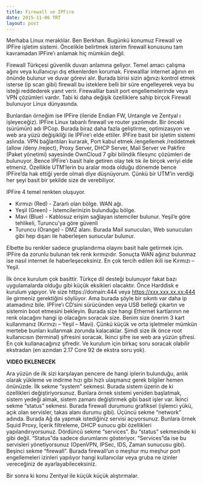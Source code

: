 ```yaml
---
title: Firewall ve IPFire
date: 2015-11-06 TRT
layout: post
---
```


Merhaba Linux meraklılar. Ben Berkhan. Bugünkü konumuz Firewall ve IPFire işletim sistemi. Öncelikle belirtmek isterim firewall konusunu tam kavramadan IPFire’ı anlamak hiç mümkün değil.

Firewall Türkçesi güvenlik duvarı anlamına geliyor. Temel amacı çalışma ağını veya kullanıcıyı dış etkenlerden korumak. Firewalllar internet ağının en önünde bulunur ve duvar görevi alır. Burada birisi sizin ağınızı kontrol etmek isterse (ip scan gibi) firewall bu isteklere belli bir süre engelleyerek veya bu isteği reddederek yanıt verir. Firewalllar basit port engellemelerinde veya VPN çözümleri vardır. Tabi ki daha değişik özelliklere sahip birçok Firewall bulunuyor Linux dünyasında.

Bunlardan örneğim ise IPFire (ileride Endian FW, Untangle ve Zentyal ı işleyeceğiz). IPFire Linux tabanlı firewall ve router yazılımıdır. Bir önceki (sürümün) adı IPCop. Burada biraz daha fazla geliştirme, optimizasyon ve web ara yüzü değişikliği ile IPFire’ı elde ettiler. IPFire basit bir işletim sistemi aslında. VPN bağlantıları kurarak, Port kabul etmek /engellemek /reddetmek (allow /deny /reject), Proxy Server, DHCP Server, Mail Server ve Pakfire (Paket yönetimi) sayesinde OwnCloud 7 gibi bilindik filesync çözümleri de bulunuyor. Bence IPFire’ı basit hale getiren olay tek tık ile birçok veriyi elde etmeniz. Özellikle UTM’lerin bu aralar moda olduğu dönemde bence IPFire’da hak ettiği yerde olmalı diye düşnüyorum. Çünkü bir UTM’in verdiği her şeyi basit bir şekilde size de verebiliyor.

IPFire 4 temel renkten oluşuyor.

* Kırmızı (Red) - Zararlı olan bölge. WAN ağı.
* Yeşil (Green) - İstemcilerinizin bulunduğu bölge.
* Mavi (Blue) - Kablosuz erişim sağlayan istemciler bulunur. Yeşil’e göre tehlikeli, Turuncu’ya göre güvenli
* Turuncu (Orange) - DMZ alanı. Burada Mail sunucuları, Web sunucuları gibi hep dışarı ile haberleşen sunucular bulunur.

Elbette bu renkler sadece gruplandırma olayını basit hale getirmek için. IPFire da zorunlu bulunan tek renk kırmızıdır. Sonuçta WAN ağınız bulunmaz ise nasıl internet ile haberleşeceksiniz. En çok tercih edilen ikili ise Kırmızı – Yeşil.

İlk önce kurulum çok basittir. Türkçe dil desteği bulunuyor fakat bazı uygulamalarda olduğu gibi küçük eksikleri olacaktır. Önce Harddisk e kurulum yapıyor. Ve size https://domain:444 veya https://xxx.xxx.xx.xx:444 ile girmeniz gerektiğini söylüyor. Ama burada şöyle bir sıkıntı var daha ip atamadınız bile. IPFire’ı CD’sini sürücünden veya USB belleği çıkartın ve sistemin boot etmesini bekleyin. Burada size hangi Ethernet kartlarının ne renk olacağını hangi ip olacağını soracak size. Benim size önerim 3 kart kullanmanız (Kırmızı – Yeşil – Mavi). Çünkü küçük ve orta işletmeler mümkün mertebe bunları kullanmak zorunda kalacaklar. Şimdi size ilk önce root kullanıcısın (terminal) şifresini soracak. İkinci şifre ise web ara yüzün şifresi. En çok kullanacağınız şifredir. Ve kurulum için birkaç soru soracak olabilir ekstradan (en azından 2.17 Core 92 de ekstra soru yok).

**VIDEO EKLENECEK**

Ara yüzün de ilk sizi karşılayan pencere de hangi iplerin bulunduğu, anlık olarak yükleme ve indirme hızı gibi hızlı ulaşmanız gerek bilgiler hemen önünüzde. İlk sekme “system” sekmesi. Burada sistem üzerin de ki özellikleri değiştiriyorsunuz. Bunlara örnek sistemi yeniden başlatmak, sistem yedeği almak, sistem zamanı değiştirmek gibi basit işler var. İkinci sekme “status” sekmesi. Burada firewall durumunu grafiksel (işlemci yükü, açık olan servisler, takas alanı durumu gibi). Üçüncü sekme “network” adında. Burada Ağ da yapmak istediğiniz servisi açıyorsunuz. Bunlara örnek Squid Proxy, İçerik filtreleme, DHCP sunucu gibi özellikleri yapılandırıyorsunuz. Dördüncü sekme “services”. Bu “status” sekmesinde ki gibi değil. “Status”da sadece durumlarını gösteriyor. “Services”da ise bu servisleri yönetiyorsunuz (OpenVPN, IPSec, IDS, Zaman sunucusu gibi). Beşinci sekme “firewall”. Burada firewall’un o meşhur mu meşhur port engellemeleri izinleri yapılıyor hangi kullanıcılar veya gruba ne izinler vereceğiniz de ayarlayabileceksiniz.

Bir sonra ki konu Zentyal ile küçük küçük alıştırmalar.
